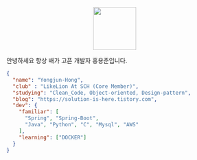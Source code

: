 <div align="center"><img width=100 height=100 src="https://github.githubassets.com/images/mona-loading-default.gif" /></div>

안녕하세요 항상 배가 고픈 개발자 홍용준입니다. 

```json
{
  "name": "Yongjun-Hong",
  "club" : "LikeLion At SCH (Core Member)",
  "studying": "Clean_Code, Object-oriented, Design-pattern",
  "blog": "https://solution-is-here.tistory.com",
  "dev": {
    "familiar": [
      "Spring", "Spring-Boot",
      "Java", "Python", "C", "Mysql", "AWS"
    ],
    "learning": ["DOCKER"]
  }
}
```
